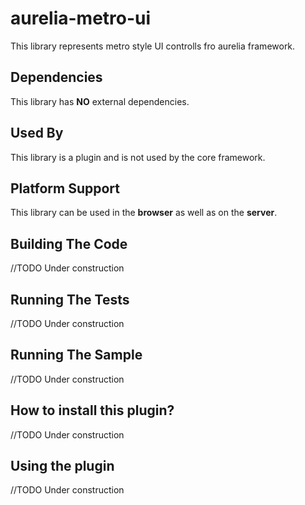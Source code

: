 # aurelia-metro-ui
 This library represents metro style UI controlls fro aurelia framework.
    
## Dependencies

This library has **NO** external dependencies.

## Used By

This library is a plugin and is not used by the core framework.

## Platform Support

This library can be used in the **browser** as well as on the **server**.

## Building The Code

//TODO
Under construction

## Running The Tests

//TODO
Under construction

## Running The Sample

//TODO
Under construction


## How to install this plugin?

//TODO
Under construction

## Using the plugin

//TODO
Under construction
